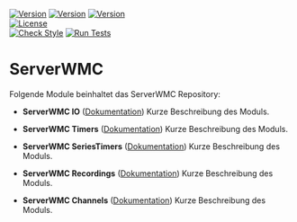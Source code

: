 [![Version](https://img.shields.io/badge/Symcon-PHPModul-red.svg)](https://www.symcon.de/service/dokumentation/entwicklerbereich/sdk-tools/sdk-php/)
[![Version](https://img.shields.io/badge/Modul%20Version-0.50-blue.svg)]()
[![Version](https://img.shields.io/badge/Symcon%20Version-5.3%20%3E-green.svg)](https://www.symcon.de/forum/threads/30857-IP-Symcon-5-3-%28Stable%29-Changelog)  
[![License](https://img.shields.io/badge/License-CC%20BY--NC--SA%204.0-green.svg)](https://creativecommons.org/licenses/by-nc-sa/4.0/)  
[![Check Style](https://github.com/Nall-chan/ServerWMC/workflows/Check%20Style/badge.svg)](https://github.com/Nall-chan/ServerWMC/actions) [![Run Tests](https://github.com/Nall-chan/ServerWMC/workflows/Run%20Tests/badge.svg)](https://github.com/Nall-chan/ServerWMC/actions)  
# ServerWMC

Folgende Module beinhaltet das ServerWMC Repository:

- __ServerWMC IO__ ([Dokumentation](ServerWMC%20IO))
	Kurze Beschreibung des Moduls.

- __ServerWMC Timers__ ([Dokumentation](ServerWMC%20Timers))
	Kurze Beschreibung des Moduls.

- __ServerWMC SeriesTimers__ ([Dokumentation](ServerWMC%20SeriesTimers))
	Kurze Beschreibung des Moduls.

- __ServerWMC Recordings__ ([Dokumentation](ServerWMC%20Recordings))
	Kurze Beschreibung des Moduls.

- __ServerWMC Channels__ ([Dokumentation](ServerWMC%20Channels))
	Kurze Beschreibung des Moduls.